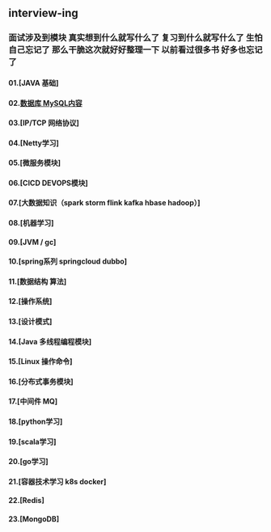 ## interview-ing 
### 面试涉及到模块  真实想到什么就写什么了  复习到什么就写什么了  生怕自己忘记了  那么干脆这次就好好整理一下  以前看过很多书  好多也忘记了
#### 01.[JAVA 基础]
#### 02.[数据库 MySQL内容](https://github.com/licslan/interview-ing/blob/master/MySQL.md)  
#### 03.[IP/TCP 网络协议]
#### 04.[Netty学习]
#### 05.[微服务模块]
#### 06.[CICD DEVOPS模块]
#### 07.[大数据知识（spark storm flink kafka hbase hadoop）]
#### 08.[机器学习]
#### 09.[JVM / gc]
#### 10.[spring系列 springcloud dubbo]
#### 11.[数据结构 算法]
#### 12.[操作系统]
#### 13.[设计模式]
#### 14.[Java 多线程编程模块]
#### 15.[Linux 操作命令]
#### 16.[分布式事务模块]
#### 17.[中间件 MQ]
#### 18.[python学习]
#### 19.[scala学习]
#### 20.[go学习]
#### 21.[容器技术学习 k8s docker]
#### 22.[Redis]
#### 23.[MongoDB]
